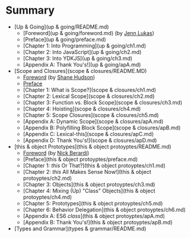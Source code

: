 # Summary

* [Up & Going](up & going/README.md)
  * [Foreword](up & going/foreword.md) (by [Jenn Lukas](http://jennlukas.com))
  * [Preface](up & going/preface.md)
  * [Chapter 1: Into Programming](up & going/ch1.md)
  * [Chapter 2: Into JavaScript](up & going/ch2.md)
  * [Chapter 3: Into YDKJS](up & going/ch3.md)
  * [Appendix A: Thank You's!](up & going/apA.md)
* [Scope and Closures](scope & closures/README.MD)
  * [Foreword](https://shanehudson.net/2014/06/03/foreword-dont-know-js/) (by [Shane Hudson](https://github.com/shanehudson))
  * [Preface](../preface.md)
  * [Chapter 1: What is Scope?](scope & closures/ch1.md)
  * [Chapter 2: Lexical Scope](scope & closures/ch2.md)
  * [Chapter 3: Function vs. Block Scope](scope & closures/ch3.md)
  * [Chapter 4: Hoisting](scope & closures/ch4.md)
  * [Chapter 5: Scope Closures](scope & closures/ch5.md)
  * [Appendix A: Dynamic Scope](scope & closures/apA.md)
  * [Appendix B: Polyfilling Block Scope](scope & closures/apB.md)
  * [Appendix C: Lexical-this](scope & closures/apC.md)
  * [Appendix D: Thank You's!](scope & closures/apD.md)
* [this & object Prototypes](this & object protoyptes/README.md)
  * [Foreword](foreword.md) (by [Nick Berardi](https://github.com/nberardi))
  * [Preface](this & object protoyptes/preface.md)
  * [Chapter 1: *this* Or That?](this & object protoyptes/ch1.md)
  * [Chapter 2: *this* All Makes Sense Now!](this & object protoyptes/ch2.md)
  * [Chapter 3: Objects](this & object protoyptes/ch3.md)
  * [Chapter 4: Mixing (Up) "Class" Objects](this & object protoyptes/ch4.md)
  * [Chapter 5: Prototypes](this & object protoyptes/ch5.md)
  * [Chapter 6: Behavior Delegation](this & object protoyptes/ch6.md)
  * [Appendix A: ES6 *class*](this & object protoyptes/apA.md)
  * [Appendix B: Thank You's!](this & object protoyptes/apB.md)
* [Types and Grammar](types & grammar/README.md)